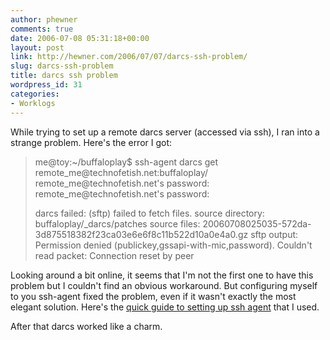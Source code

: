 ```yaml
---
author: phewner
comments: true
date: 2006-07-08 05:31:18+00:00
layout: post
link: http://hewner.com/2006/07/07/darcs-ssh-problem/
slug: darcs-ssh-problem
title: darcs ssh problem
wordpress_id: 31
categories:
- Worklogs
---
```


While trying to set up a remote darcs server (accessed via ssh), I ran into a strange problem.  Here's the error I got:



<blockquote>
me@toy:~/buffaloplay$ ssh-agent darcs get remote_me@technofetish.net:buffaloplay/
remote_me@technofetish.net's password:
remote_me@technofetish.net's password:

darcs failed:  (sftp) failed to fetch files.
source directory: buffaloplay/_darcs/patches
source files:
20060708025035-572da-3d875518382f23ca03e6e6f8c11b522d10a0e4a0.gz
sftp output:
Permission denied (publickey,gssapi-with-mic,password).
Couldn't read packet: Connection reset by peer
</blockquote>





Looking around a bit online, it seems that I'm not the first one to have this problem but I couldn't find an obvious workaround.  But configuring myself to you ssh-agent fixed the problem, even if it wasn't exactly the most elegant solution.  Here's the [quick guide to setting up ssh agent](http://www.arches.uga.edu/~pkeck/ssh/) that I used.

After that darcs worked like a charm.
